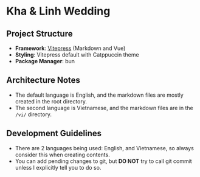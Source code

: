 # Kha & Linh Wedding

## Project Structure
- **Framework**: [Vitepress](https://vitepress.dev/) (Markdown and Vue)
- **Styling**: Vitepress default with Catppuccin theme
- **Package Manager**: bun

## Architecture Notes
- The default language is English, and the markdown files are mostly created in the root directory.
- The second language is Vietnamese, and the markdown files are in the `/vi/` directory.

## Development Guidelines
- There are 2 languages being used: English, and Vietnamese, so always consider this when creating contents.
- You can add pending changes to git, but **DO NOT** try to call git commit unless I explicitly tell you to do so.
